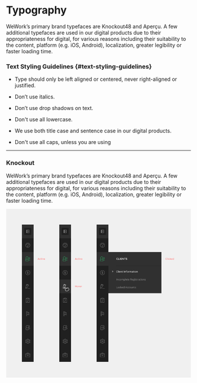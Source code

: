 # Typography

WeWork’s primary brand typefaces are Knockout48 and Aperçu. A few additional typefaces are used in our digital products due to their appropriateness for digital, for various reasons including their suitability to the content, platform \(e.g. iOS, Android\), localization, greater legibility or faster loading time.

### Text Styling Guidelines {#text-styling-guidelines}

* Type should only be left aligned or centered, never right-aligned or justified.

* Don’t use italics.

* Don’t use drop shadows on text.

* Don't use all lowercase.

* We use both title case and sentence case in our digital products.

* Don't use all caps, unless you are using

---

### Knockout

WeWork’s primary brand typefaces are Knockout48 and Aperçu. A few additional typefaces are used in our digital products due to their appropriateness for digital, for various reasons including their suitability to the content, platform \(e.g. iOS, Android\), localization, greater legibility or faster loading time.

![](/assets/sidebar-hidden.png)

